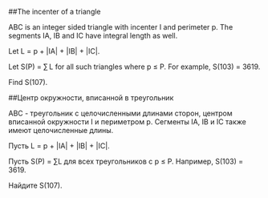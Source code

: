 ##The incenter of a triangle


ABC is an integer sided triangle with incenter I and perimeter p.
The segments IA, IB and IC have integral length as well. 


Let L = p + |IA| + |IB| + |IC|. 


Let S(P) = ∑ L for all such triangles where p ≤ P. For example, S(103) = 3619.


Find S(107).

##Центр окружности, вписанной в треугольник


ABC - треугольник с целочисленными длинами сторон, центром вписанной окружности I и периметром p.
Сегменты IA, IB и IC также имеют целочисленные длины. 


Пусть L = p + |IA| + |IB| + |IC|. 


Пусть S(P) = ∑L для всех треугольников с p ≤ P. Например, S(103) = 3619.


Найдите S(107).

